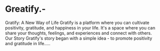 # Greatify.-
Gratify: A New Way of Life Gratify is a platform where you can cultivate positivity, gratitude, and happiness in your life. It's a space where you can share your thoughts, feelings, and experiences and connect with others.  Our Story Gratify's story began with a simple idea - to promote positivity and gratitude in life..... 
